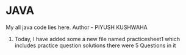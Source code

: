 # JAVA
My all java code lies here.
Author - PIYUSH KUSHWAHA
1. Today, I have added some a new file named practicesheet1 which includes practice question solutions there were 5 Questions in it 
